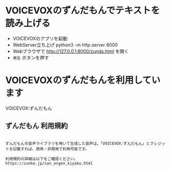 # VOICEVOXのずんだもんでテキストを読み上げる

- VOICEVOXのアプリを起動
- WebServer立ち上げ python3  -m http.server 8000
- Webブラウザで http://127.0.0.1:8000/zunda.html を開く
- `再生` ボタンを押す

# VOICEVOXのずんだもんを利用しています
VOICEVOX:ずんだもん

## ずんだもん 利用規約
```

ずんだもんの音声ライブラリを用いて生成した音声は、「VOICEVOX:ずんだもん」とクレジットを記載すれば、商用・非商用で利用可能です。

利用規約の詳細は以下をご確認ください。
https://zunko.jp/con_ongen_kiyaku.html
```
